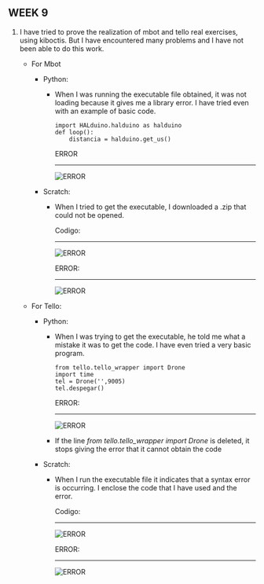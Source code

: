 ## WEEK 9

1. I have tried to prove the realization of mbot and tello real exercises, using kiboctis. But I have encountered many problems and I have not been able to do this work.
    -   For Mbot
        -  Python:
            -   When I was running the executable file obtained, it was not loading because it gives me a library error. I have tried even with an example of basic code.
                ~~~
                import HALduino.halduino as halduino
                def loop():
                    distancia = halduino.get_us()           
                ~~~
                ERROR
                ***
                
                ![ERROR](Extension/Imagenes/error_python_mbot.png?raw=true "Title")
                
        -   Scratch:
            - When I tried to get the executable, I downloaded a .zip that could not be opened.
            
                Codigo:
                ***
                
                ![ERROR](https://raw.githubusercontent.com/dvalladaresv/2019-tfg-david-valladares/master/2019-tfg-david-valladares/Extension/Imagenes/codigo_scratch_mbot.png)
                
                ERROR:
                ***
    
                ![ERROR](https://raw.githubusercontent.com/dvalladaresv/2019-tfg-david-valladares/master/2019-tfg-david-valladares/Extension/Imagenes/error_scratch_mbot.png)
                
    -   For Tello:
        -   Python:
            -   When I was trying to get the executable, he told me what a mistake it was to get the code. I have even tried a very basic program.
                ~~~
                from tello.tello_wrapper import Drone
                import time
                tel = Drone('',9005)
                tel.despegar()
                ~~~
                
                ERROR:
                ***
                ![ERROR](https://raw.githubusercontent.com/dvalladaresv/2019-tfg-david-valladares/master/2019-tfg-david-valladares/Extension/Imagenes/error_python_tello.png)
                
            - If the line *from tello.tello_wrapper import Drone* is deleted, it stops giving the error that it cannot obtain the code
        -  Scratch:
            -    When I run the executable file it indicates that a syntax error is occurring. I enclose the code that I have used and the error.
                    
                    Codigo:
                    ***
                    ![ERROR](https://raw.githubusercontent.com/dvalladaresv/2019-tfg-david-valladares/master/2019-tfg-david-valladares/Extension/Imagenes/codigo_scratch_tello.png)
                    
                    ERROR:
                    ***
                    ![ERROR](https://raw.githubusercontent.com/dvalladaresv/2019-tfg-david-valladares/master/Extension/Imagenes/error_scratch_tello.png)


  

       
        

